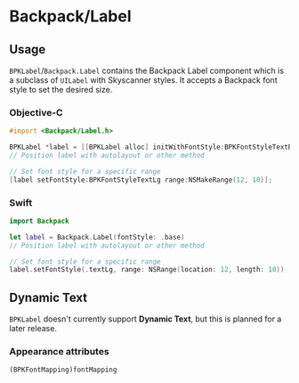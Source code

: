 # Backpack/Label

## Usage

`BPKLabel`/`Backpack.Label` contains the Backpack Label component which is a subclass of `UILabel` with Skyscanner styles. It accepts a Backpack font style to set the desired size.

### Objective-C

```objective-c
#import <Backpack/Label.h>

BPKLabel *label = [[BPKLabel alloc] initWithFontStyle:BPKFontStyleTextBase];
// Position label with autolayout or other method

// Set font style for a specific range
[label setFontStyle:BPKFontStyleTextLg range:NSMakeRange(12, 10)];

```

### Swift

```swift
import Backpack

let label = Backpack.Label(fontStyle: .base)
// Position label with autolayout or other method

// Set font style for a specific range
label.setFontStyle(.textLg, range: NSRange(location: 12, length: 10))

```

## Dynamic Text

`BPKLabel` doesn't currently support **Dynamic Text**, but this is planned for a later release.

### Appearance attributes
`(BPKFontMapping)fontMapping`

